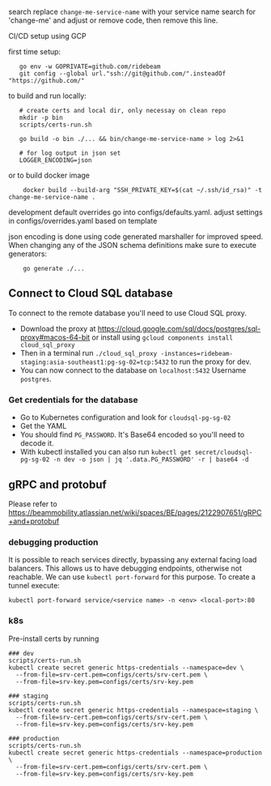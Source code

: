 search replace `change-me-service-name` with your service name
search for 'change-me' and adjust or remove code, then remove this line.

CI/CD setup using GCP

first time setup:
```
   go env -w GOPRIVATE=github.com/ridebeam
   git config --global url."ssh://git@github.com/".insteadOf "https://github.com/"
```

to build and run locally:

```
   # create certs and local dir, only necessay on clean repo
   mkdir -p bin
   scripts/certs-run.sh

   go build -o bin ./... && bin/change-me-service-name > log 2>&1
   
   # for log output in json set
   LOGGER_ENCODING=json
```

or to build docker image
```
    docker build --build-arg "SSH_PRIVATE_KEY=$(cat ~/.ssh/id_rsa)" -t change-me-service-name .
```

development default overrides go into configs/defaults.yaml.
adjust settings in configs/overrides.yaml based on template

json encoding is done using code generated marshaller for improved speed. When changing
any of the JSON schema definitions make sure to execute generators:
```
    go generate ./...
```

## Connect to Cloud SQL database
To connect to the remote database you'll need to use Cloud SQL proxy.

- Download the proxy at https://cloud.google.com/sql/docs/postgres/sql-proxy#macos-64-bit or install using `gcloud components install cloud_sql_proxy`
- Then in a terminal run `./cloud_sql_proxy -instances=ridebeam-staging:asia-southeast1:pg-sg-02=tcp:5432` to run the proxy for dev.
- You can now connect to the database on `localhost:5432`
Username `postgres`.

### Get credentials for the database
- Go to Kubernetes configuration and look for `cloudsql-pg-sg-02`
- Get the YAML
- You should find `PG_PASSWORD`. It's Base64 encoded so you'll need to decode it.
- With kubectl installed you can also run `kubectl get secret/cloudsql-pg-sg-02 -n dev -o json | jq '.data.PG_PASSWORD' -r | base64 -d`

## gRPC and protobuf

Please refer to https://beammobility.atlassian.net/wiki/spaces/BE/pages/2122907651/gRPC+and+protobuf

### debugging production
It is possible to reach services directly, bypassing any external facing load balancers.
This allows us to have debugging endpoints, otherwise not reachable. We can use `kubectl port-forward` for this purpose.
To create a tunnel execute:

```
kubectl port-forward service/<service name> -n <env> <local-port>:80
```

### k8s

Pre-install certs by running 
```
### dev 
scripts/certs-run.sh
kubectl create secret generic https-credentials --namespace=dev \
  --from-file=srv-cert.pem=configs/certs/srv-cert.pem \
  --from-file=srv-key.pem=configs/certs/srv-key.pem

### staging 
scripts/certs-run.sh
kubectl create secret generic https-credentials --namespace=staging \
  --from-file=srv-cert.pem=configs/certs/srv-cert.pem \
  --from-file=srv-key.pem=configs/certs/srv-key.pem

### production 
scripts/certs-run.sh
kubectl create secret generic https-credentials --namespace=production \
  --from-file=srv-cert.pem=configs/certs/srv-cert.pem \
  --from-file=srv-key.pem=configs/certs/srv-key.pem
```
